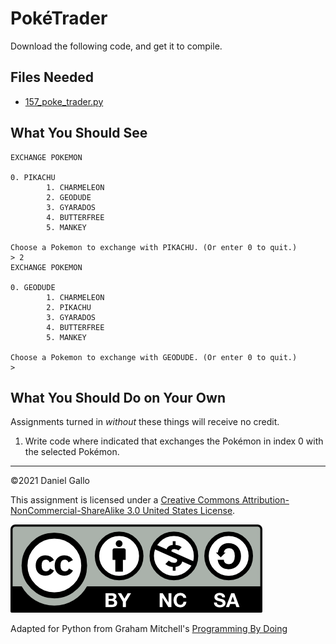 # PokéTrader

Download the following code, and get it to compile.
## Files Needed
* [157_poke_trader.py](examples/157_poke_trader.py)


What You Should See
-------------------
```
EXCHANGE POKEMON

0. PIKACHU
        1. CHARMELEON
        2. GEODUDE
        3. GYARADOS
        4. BUTTERFREE
        5. MANKEY

Choose a Pokemon to exchange with PIKACHU. (Or enter 0 to quit.)
> 2
EXCHANGE POKEMON

0. GEODUDE
        1. CHARMELEON
        2. PIKACHU
        3. GYARADOS
        4. BUTTERFREE
        5. MANKEY

Choose a Pokemon to exchange with GEODUDE. (Or enter 0 to quit.)
>

```

What You Should Do on Your Own
------------------------------

Assignments turned in *without* these things will receive
no credit.


1. Write code where indicated that exchanges the Pokémon in index 0 with the selected Pokémon.

---


©2021 Daniel Gallo


This assignment is licensed under a
[Creative Commons Attribution-NonCommercial-ShareAlike 3.0 United States License](https://creativecommons.org/licenses/by-nc-sa/3.0/us/deed.en_US).  

![Creative Commons License](images/by-nc-sa.png)





Adapted for Python from Graham Mitchell's [Programming By Doing](https://programmingbydoing.com/)